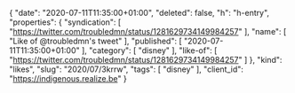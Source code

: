 {
  "date": "2020-07-11T11:35:00+01:00",
  "deleted": false,
  "h": "h-entry",
  "properties": {
    "syndication": [
      "https://twitter.com/troubledmn/status/1281629734149984257"
    ],
    "name": [
      "Like of @troubledmn's tweet"
    ],
    "published": [
      "2020-07-11T11:35:00+01:00"
    ],
    "category": [
      "disney"
    ],
    "like-of": [
      "https://twitter.com/troubledmn/status/1281629734149984257"
    ]
  },
  "kind": "likes",
  "slug": "2020/07/3krrw",
  "tags": [
    "disney"
  ],
  "client_id": "https://indigenous.realize.be"
}

